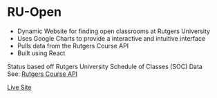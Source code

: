 # RU-Open

* Dynamic Website for finding open classrooms at Rutgers University
* Uses Google Charts to provide a interactive and intuitive interface
* Pulls data from the Rutgers Course API
* Built using React

Status based off Rutgers University Schedule of Classes (SOC) Data  
See: [Rutgers Course API](https://github.com/Parsons-David/Rutgers-Course-API)

[Live Site](http://davidparsons.io/RU-Open/)
